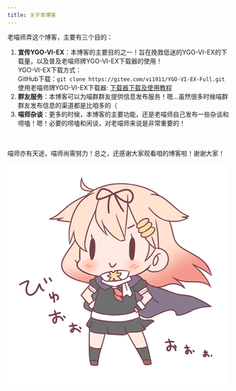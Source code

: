```yaml
---
title: 关于本博客
---
```

老喵师弄这个博客，主要有三个目的：

1. **宣传YGO-VI-EX**：本博客的主要目的之一！旨在挽救低迷的YGO-VI-EX的下载量，以及普及老喵师牌YGO-VI-EX下载器的使用！<br/>
YGO-VI-EX下载方式：<br/>
GitHub下载：```git clone https://gitee.com/vi1911/YGO-VI-EX-Full.git```<br/>
使用老喵师牌YGO-VI-EX下载器: [下载器下载及使用教程](https://ygobbs.com/t/%E3%80%90%E8%B5%84%E6%BA%90%E5%88%86%E4%BA%AB%E3%80%91%E8%80%81%E5%96%B5%E5%B8%88%E7%89%8Cygo-vi-ex%E4%B8%8B%E8%BD%BD%E5%99%A8%E5%8A%A0%E5%BC%BA%E7%89%8820%E6%95%99%E7%A8%8B%E5%B8%96%EF%BC%88%E5%97%AF/518077)
2. **群友服务**：本博客可以为喵群群友提供信息发布服务！嗯...虽然很多时候喵群群友发布信息的渠道都是比咱多的（
3. **喵师杂谈**：更多的时候，本博客的主要功能，还是老喵师自己发布一些杂谈和唠嗑！嗯！必要的唠嗑和闲谈，对老喵师来说是非常重要的！
<br/>
<br/>
喵师亦有天途，喵师尚需努力！总之，还感谢大家观看咱的博客啦！谢谢大家！

 ![](https://raw.githubusercontent.com/ViolentIris/ViolentIris.github.io/master/Pictures/2.jpg)